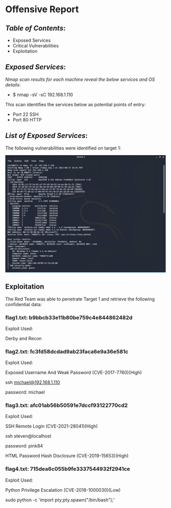 # **Offensive Report**

## **_Table of Contents_**:

* Exposed Services
* Critical Vulnerabilities
* Exploitation

## **_Exposed Services_**:

_Nmap scan results for each machine reveal the below services and OS details_:

* $ nmap -sV -sC 192.168.1.110

This scan identifies the services below as potential points of entry:

* Port 22 SSH
* Port 80 HTTP

## **_List of Exposed Services_**:

The following vulnerabilities were identified on target 1:

![Nmap Scan](../Images/RedTeam/NmapScan.PNG)

## Exploitation
The Red Team was able to penetrate Target 1 and retrieve the following confidential data:

### flag1.txt: b9bbcb33e11b80be759c4e844862482d

Exploit Used:

Derby and Recon

### flag2.txt: fc3fd58dcdad9ab23faca6e9a36e581c

Exploit Used:

Exposed Username And Weak Password (CVE-2017-7760)(High)

ssh michael@192.168.1.110

password: michael

### flag3.txt: afc01ab56b50591e7dccf93122770cd2

Exploit Used:

SSH Remote Login (CVE-2021-28041)(High)

ssh steven@localhost

password: pink84

HTML Password Hash Disclosure (CVE-2019-15653)(High)

### flag4.txt: 715dea6c055b9fe3337544932f2941ce 

Exploit Used:

Python Privilege Escalation (CVE-2018-1000030)(Low)

sudo python -c 'import pty;pty.spawn("/bin/bash");'

